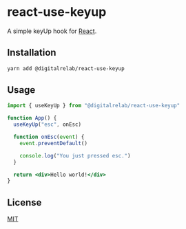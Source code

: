 # react-use-keyup

A simple keyUp hook for [React](https://reactjs.org).

## Installation

```bash
yarn add @digitalrelab/react-use-keyup
```

## Usage

```jsx
import { useKeyUp } from "@digitalrelab/react-use-keyup"

function App() {
  useKeyUp("esc", onEsc)

  function onEsc(event) {
    event.preventDefault()

    console.log("You just pressed esc.")
  }

  return <div>Hello world!</div>
}
```

## License

[MIT](https://choosealicense.com/licenses/mit/)
